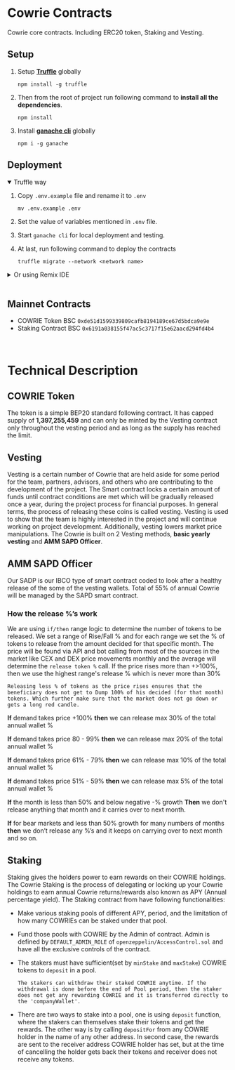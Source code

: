 # Cowrie Contracts
Cowrie core contracts. Including ERC20 token, Staking and Vesting.

## Setup

1. Setup **[Truffle](https://trufflesuite.com/docs/truffle/)** globally

    `npm install -g truffle`

2. Then from the root of project run following command to **install all the dependencies**.

    `npm install`

3. Install **[ganache cli](https://www.npmjs.com/package/ganache)** globally

    `npm i -g ganache`

## Deployment

<details open>
    <summary>Truffle way</summary>

  1. Copy `.env.example` file and rename it to `.env`

        `mv .env.example .env`

  2. Set the value of variables mentioned in `.env` file.

  3. Start `ganache cli` for local deployment and testing.

  4. At last, run following command to deploy the contracts

        `truffle migrate --network <network name>`
</details>

<details>
    <summary>Or using Remix IDE</summary>

  1. Next, to **flatten** our contract files.

      - Run the flattener from the root of project

          `truffle-flattener contracts/<contract name>.sol > <output file name>.sol`

      - The flattened files can be found in root directory of project.

  2. Next, to deploy the contracts, we are using [Remix IDE](https://remix.ethereum.org/)

      - Copy or upload the flattened file on Remix IDE.

      - Setup the compiler with following settings

          - Compiler version `0.8.15+commit.e14f2714`
          - Language `Solidity`
          - EVM Version `default`
          - Check `Enable Optimization` and set it to `200`

      - Compile the contract file and verify that there are no breaking errors.

      - In the environment section, select your connected wallet.

      - Then under contract section, select appropriate contract to be deployed.

      - Then click `Deploy` after inputting the appropriate arguments to the constructor.
</details>

<br>

## Mainnet Contracts
- COWRIE Token BSC `0xde51d1599339809cafb8194189ce67d5bdca9e9e`
- Staking Contract BSC `0x6191a038155f47ac5c3717f15e62aacd294fd4b4`

<br>

# Technical Description

## COWRIE Token
The token is a simple BEP20 standard following contract. It has capped supply of **1,397,255,459** and can only be minted by the Vesting contract only throughout the vesting period and as long as the supply has reached the limit.

## Vesting
Vesting is a certain number of Cowrie that are held aside for some period for the team, partners, advisors, and others who are contributing to the development of the project. 
The Smart contract locks a certain amount of funds until contract conditions are met which will be gradually released once a year, during the project process for financial purposes. In general terms, the process of releasing these coins is called vesting. 
Vesting is used to show that the team is highly interested in the project and will continue working on project development. 
Additionally, vesting lowers market price manipulations.
The Cowrie is built on 2 Vesting methods, **basic yearly vesting** and **AMM SAPD Officer**.

## AMM SAPD Officer

Our SADP is our IBCO type of smart contract coded to look after a healthy release of the some of the vesting wallets.
Total of 55% of annual Cowrie will be managed by the SAPD smart contract.

### How the release %’s work 
We are using `if/then` range logic to determine the number of tokens to be released. 
We set a range of Rise/Fall % and for each range we set the % of tokens to release from the amount decided for that specific month.
The price will be found via API and bot calling from most of the sources in the market like CEX and DEX price movements monthly and the average will determine the `release token %` call.
If the price rises more than +>100%, then we use the highest range's release % which is never more than 30%

    Releasing less % of tokens as the price rises ensures that the beneficiary does not get to Dump 100% of his decided (for that month) tokens. Which further make sure that the market does not go down or gets a long red candle.

**If** demand takes price 
+100% 
**then** we can release max 30% of the total annual wallet %

**If** demand takes price 
80 - 99% 
**then** we can release max 20% of the total annual wallet %

**If** demand takes price 
61% - 79%
**then** we can release max 10% of the total annual wallet %

**If** demand takes price 
51% - 59%
**then** we can release max 5% of the total annual wallet %

**If** the month is less than 50% and below negative -% growth
**Then** we don't release anything that month and it carries over to next month.

**If** for bear markets and less than 50% growth for many numbers of months 
**then** we don’t release any %’s and it keeps on carrying over to next month and so on.

## Staking
Staking gives the holders power to earn rewards on their COWRIE holdings. The Cowrie Staking is the process of delegating or locking up your Cowrie holdings to earn annual Cowrie returns/rewards also known as APY (Annual percentage yield).
The Staking contract from have following functionalities:

- Make various staking pools of different APY, period, and the limitation of how many COWRIEs can be staked under that pool.
- Fund those pools with COWRIE by the Admin of contract. Admin is defined by `DEFAULT_ADMIN_ROLE` of `openzeppelin/AccessControl.sol` and have all the exclusive controls of the contract.
- The stakers must have sufficient(set by `minStake` and `maxStake`) COWRIE tokens to `deposit` in a pool.

      The stakers can withdraw their staked COWRIE anytime. If the withdrawal is done before the end of Pool period, then the staker does not get any rewarding COWRIE and it is transferred directly to the 'companyWallet'.

- There are two ways to stake into a pool, one is using `deposit` function, where the stakers can themselves stake their tokens and get the rewards.
The other way is by calling `depositFor` from any COWRIE holder in the name of any other address. In second case, the rewards are sent to the receiver address COWRIE holder has set, but at the time of cancelling the holder gets back their tokens and receiver does not receive any tokens.